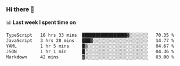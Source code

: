 ### Hi there 👋

<!--
**DBvc/DBvc** is a ✨ _special_ ✨ repository because its `README.md` (this file) appears on your GitHub profile.

Here are some ideas to get you started:

- 🔭 I’m currently working on ...
- 🌱 I’m currently learning ...
- 👯 I’m looking to collaborate on ...
- 🤔 I’m looking for help with ...
- 💬 Ask me about ...
- 📫 How to reach me: ...
- 😄 Pronouns: ...
- ⚡ Fun fact: ...
-->

📊 **Last week I spent time on**
<!--START_SECTION:waka-->

```txt
TypeScript   16 hrs 33 mins  █████████████████▓░░░░░░░   70.35 %
JavaScript   3 hrs 28 mins   ███▓░░░░░░░░░░░░░░░░░░░░░   14.77 %
YAML         1 hr 5 mins     █▒░░░░░░░░░░░░░░░░░░░░░░░   04.67 %
JSON         1 hr 1 min      █░░░░░░░░░░░░░░░░░░░░░░░░   04.36 %
Markdown     42 mins         ▓░░░░░░░░░░░░░░░░░░░░░░░░   03.00 %
```

<!--END_SECTION:waka-->

